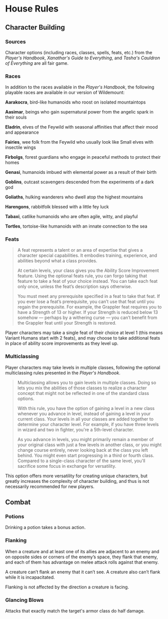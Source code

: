 # House Rules

## Character Building

### Sources
Character options (including races, classes, spells, feats, etc.) from the *Player's Handbook*, *Xanathar's Guide to Everything*, and *Tasha's Cauldron of Everything* are all fair game.

### Races
In addition to the races available in the *Player's Handbook*, the following playable races are available in our version of Wildemount:

**Aarakocra**, bird-like humanoids who roost on isolated mountaintops

**Aasimar**, beings who gain supernatural power from the angelic spark in their souls

**Eladrin**, elves of the Feywild with seasonal affinities that affect their mood and appearance

**Fairies**, wee folk from the Feywild who usually look like Small elves with insectile wings

**Firbolgs**, forest guardians who engage in peaceful methods to protect their homes

**Genasi**, humanoids imbued with elemental power as a result of their birth

**Goblins**, outcast scavengers descended from the experiments of a dark god

**Goliaths**, hulking wanderers who dwell atop the highest mountains

**Harengons**, rabbitfolk blessed with a little fey luck

**Tabaxi**, catlike humanoids who are often agile, witty, and playful

**Tortles**, tortoise-like humanoids with an innate connection to the sea

### Feats
> A feat represents a talent or an area of expertise that gives a character special capabilities. It embodies training, experience, and abilities beyond what a class provides.
>
> At certain levels, your class gives you the Ability Score Improvement feature. Using the optional feats rule, you can forgo taking that feature to take a feat of your choice instead. You can take each feat only once, unless the feat’s description says otherwise.
>
> You must meet any prerequisite specified in a feat to take that feat. If you ever lose a feat’s prerequisite, you can’t use that feat until you regain the prerequisite. For example, the Grappler feat requires you to have a Strength of 13 or higher. If your Strength is reduced below 13 somehow — perhaps by a withering curse — you can’t benefit from the Grappler feat until your Strength is restored.

Player characters may take a single feat of their choice at level 1 (this means Variant Humans start with 2 feats), and may choose to take additional feats in place of ability score improvements as they level up.

### Multiclassing
Player characters may take levels in multiple classes, following the optional multiclassing rules presented in the *Player's Handbook*.

> Multiclassing allows you to gain levels in multiple classes. Doing so lets you mix the abilities of those classes to realize a character concept that might not be reflected in one of the standard class options.
>
> With this rule, you have the option of gaining a level in a new class whenever you advance in level, instead of gaining a level in your current class. Your levels in all your classes are added together to determine your character level. For example, if you have three levels in wizard and two in fighter, you're a 5th-level character.
>
> As you advance in levels, you might primarily remain a member of your original class with just a few levels in another class, or you might change course entirely, never looking back at the class you left behind. You might even start progressing in a third or fourth class. Compared to a single-class character of the same level, you'll sacrifice some focus in exchange for versatility.

This option offers more versatility for creating unique characters, but greatly increases the complexity of character building, and thus is not necessarily recommended for new players.

## Combat

### Potions
Drinking a potion takes a bonus action.

### Flanking
When a creature and at least one of its allies are adjacent to an enemy and on opposite sides or corners of the enemy’s space, they flank that enemy, and each of them has advantage on melee attack rolls against that enemy.

A creature can’t flank an enemy that it can’t see. A creature also can’t flank while it is incapacitated.

Flanking is not affected by the direction a creature is facing.

### Glancing Blows
Attacks that exactly match the target's armor class do half damage.
